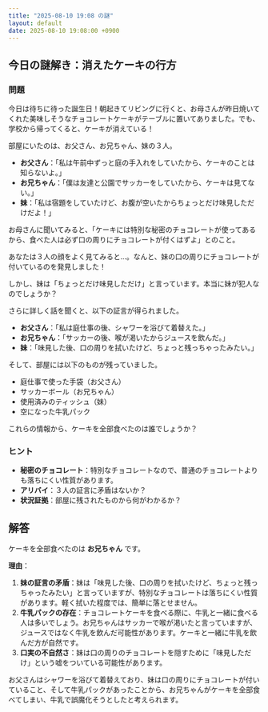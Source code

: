 ```yaml
---
title: "2025-08-10 19:08 の謎"
layout: default
date: 2025-08-10 19:08:00 +0900
---
```

## 今日の謎解き：消えたケーキの行方

### 問題

今日は待ちに待った誕生日！朝起きてリビングに行くと、お母さんが昨日焼いてくれた美味しそうなチョコレートケーキがテーブルに置いてありました。でも、学校から帰ってくると、ケーキが消えている！

部屋にいたのは、お父さん、お兄ちゃん、妹の３人。

*   **お父さん**：「私は午前中ずっと庭の手入れをしていたから、ケーキのことは知らないよ。」
*   **お兄ちゃん**：「僕は友達と公園でサッカーをしていたから、ケーキは見てない。」
*   **妹**：「私は宿題をしていたけど、お腹が空いたからちょっとだけ味見しただけだよ！」

お母さんに聞いてみると、「ケーキには特別な秘密のチョコレートが使ってあるから、食べた人は必ず口の周りにチョコレートが付くはずよ」とのこと。

あなたは３人の顔をよく見てみると...。なんと、妹の口の周りにチョコレートが付いているのを発見しました！

しかし、妹は「ちょっとだけ味見しただけ」と言っています。本当に妹が犯人なのでしょうか？

さらに詳しく話を聞くと、以下の証言が得られました。

*   **お父さん**：「私は庭仕事の後、シャワーを浴びて着替えた。」
*   **お兄ちゃん**：「サッカーの後、喉が渇いたからジュースを飲んだ。」
*   **妹**：「味見した後、口の周りを拭いたけど、ちょっと残っちゃったみたい。」

そして、部屋には以下のものが残っていました。

*   庭仕事で使った手袋（お父さん）
*   サッカーボール（お兄ちゃん）
*   使用済みのティッシュ（妹）
*   空になった牛乳パック

これらの情報から、ケーキを全部食べたのは誰でしょうか？

### ヒント

*   **秘密のチョコレート**：特別なチョコレートなので、普通のチョコレートよりも落ちにくい性質があります。
*   **アリバイ**：３人の証言に矛盾はないか？
*   **状況証拠**：部屋に残されたものから何がわかるか？

## 解答

ケーキを全部食べたのは **お兄ちゃん** です。

**理由**：

1.  **妹の証言の矛盾**：妹は「味見した後、口の周りを拭いたけど、ちょっと残っちゃったみたい」と言っていますが、特別なチョコレートは落ちにくい性質があります。軽く拭いた程度では、簡単に落とせません。
2.  **牛乳パックの存在**：チョコレートケーキを食べる際に、牛乳と一緒に食べる人は多いでしょう。お兄ちゃんはサッカーで喉が渇いたと言っていますが、ジュースではなく牛乳を飲んだ可能性があります。ケーキと一緒に牛乳を飲んだ方が自然です。
3.  **口実の不自然さ**：妹は口の周りのチョコレートを隠すために「味見しただけ」という嘘をついている可能性があります。

お父さんはシャワーを浴びて着替えており、妹は口の周りにチョコレートが付いていること、そして牛乳パックがあったことから、お兄ちゃんがケーキを全部食べてしまい、牛乳で誤魔化そうとしたと考えられます。
